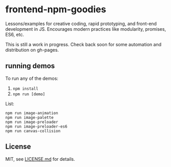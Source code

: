 # frontend-npm-goodies

Lessons/examples for creative coding, rapid prototyping, and front-end development in JS. Encourages modern practices like modularity, promises, ES6, etc.

This is still a work in progress. Check back soon for some automation and distribution on gh-pages.

## running demos

To run any of the demos:

1. `npm install`
2. `npm run [demo]`

List:

```
npm run image-animation
npm run image-palette
npm run image-preloader
npm run image-preloader-es6
npm run canvas-collision
```

## License

MIT, see [LICENSE.md](http://github.com/mattdesl/frontend-npm-goodies/blob/master/LICENSE.md) for details.
